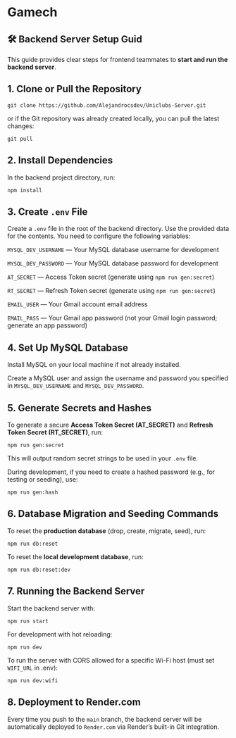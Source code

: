 # Gamech

## 🛠️ Backend Server Setup Guid

This guide provides clear steps for frontend teammates to **start and run the backend server**.

## 1. Clone or Pull the Repository

```
git clone https://github.com/Alejandrocsdev/Uniclubs-Server.git
```

or if the Git repository was already created locally, you can pull the latest changes:

```
git pull
```

## 2. Install Dependencies
In the backend project directory, run:

```
npm install
```

## 3. Create `.env` File
Create a `.env` file in the root of the backend directory. Use the provided data for the contents. You need to configure the following variables:

`MYSQL_DEV_USERNAME` — Your MySQL database username for development

`MYSQL_DEV_PASSWORD` — Your MySQL database password for development

`AT_SECRET` — Access Token secret (generate using `npm run gen:secret`)

`RT_SECRET` — Refresh Token secret (generate using `npm run gen:secret`)

`EMAIL_USER` — Your Gmail account email address

`EMAIL_PASS` — Your Gmail app password (not your Gmail login password; generate an app password)

## 4. Set Up MySQL Database

Install MySQL on your local machine if not already installed.

Create a MySQL user and assign the username and password you specified in `MYSQL_DEV_USERNAME` and `MYSQL_DEV_PASSWORD`.

## 5. Generate Secrets and Hashes

To generate a secure **Access Token Secret (AT_SECRET)** and **Refresh Token Secret (RT_SECRET)**, run:

```
npm run gen:secret
```

This will output random secret strings to be used in your `.env` file.

During development, if you need to create a hashed password (e.g., for testing or seeding), use:

```
npm run gen:hash
```

## 6. Database Migration and Seeding Commands

To reset the **production database** (drop, create, migrate, seed), run:

```
npm run db:reset
```

To reset the **local development database**, run:

```
npm run db:reset:dev
```

## 7. Running the Backend Server

Start the backend server with:

```
npm run start
```

For development with hot reloading:

```
npm run dev
```

To run the server with CORS allowed for a specific Wi-Fi host (must set `WIFI_URL` in .env):

```
npm run dev:wifi
```

## 8. Deployment to Render.com

Every time you push to the `main` branch, the backend server will be automatically deployed to `Render.com` via Render’s built-in Git integration.